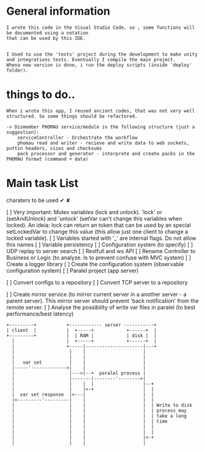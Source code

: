 # General information
    I wrote this code in the Visual Studio Code, so , some functions will be documented using a notation
    that can be used by this IDE.


    I Used to use the 'tests' project during the development to make unity and integrations tests. Eventually I compile the main project.
    Whena new version is done, i run the deploy scripts (inside 'deploy' folder).

# things to do..
    When i wrote this app, I reused ancient codes, that was not very well structured. So some things should be refactored.

    -> Dismember PHOMAU service/module in the following structure (just a suggestion):
        serviceController - Orchestrate the workflow
        phomau read and writer - recieve and write data to web sockets, puttin headers, sizes and checksums
        pack processor and generator - interprete and create packs in the PHOMAU format (command + data)


# Main task List
charaters to be used ✔ ✘

[ ] Very important: Mutex variables (lock and unlock). 'lock' or (setAndUnlock) and 'unlock' (setVar can't change this variables when locked). An ideia: lock can return an token that can be used by an special setLockedVar to change this value (this allow just one client to change a locked variable).
[ ] Variables started with '_' are internal flags. Do not allow this names
[ ] Variable persistency
[ ] Configuration system (to specify)
[ ] UDP replay to server search
[ ] Restfull and ws API
[ ] Rename Controller to Business or Logic (to analyze. Is to prevent confuse with MVC system)
[ ] Create a logger library
[ ] Create the configuration system (observable configuration system)
[ ] Paralel project (app server)

[ ] Convert configs to a repository
[ ] Convert TCP server to a repository

[ ] Create mirror service (to mirror current server in a another server - a parent server). This mirror server should prevent 'back notification' from the remote server.
[ ] Analyse the possibility of write var files in paralel (to best performance/best latency)
```
+---------+           +------------ server -----------+
| client  |           |  +-----+            +------+  |
+---------+           |  | RAM |            | disk |  |
  |                   |  +-----+            +------+  |
  |                   +-----|---------------------|---+
  |                    |    |                     |
  |                    |    |                     |
  |   var set          |    |                     |
  |-----'------------->|    |                     |
  |                    |--->|--+  paralel process |
  |                    |-------|--------'-------->|
  |                    |    |  |                  |--+
  |                    |    |<-+                  |  |
  |  var set response  |<---|                     |  |
  |<---------'---------|    |                     |  |
  |                    |    |                     |  | Write to disk
  |                    |    |                     |  | process may
  |                    |    |                     |  | take a long
  |                    |    |                     |  | time
  |                    |    |                     |  |
  |                    |    |                     |  |
  |                    |    |                     |<-+
  |                    |    |                     |
```